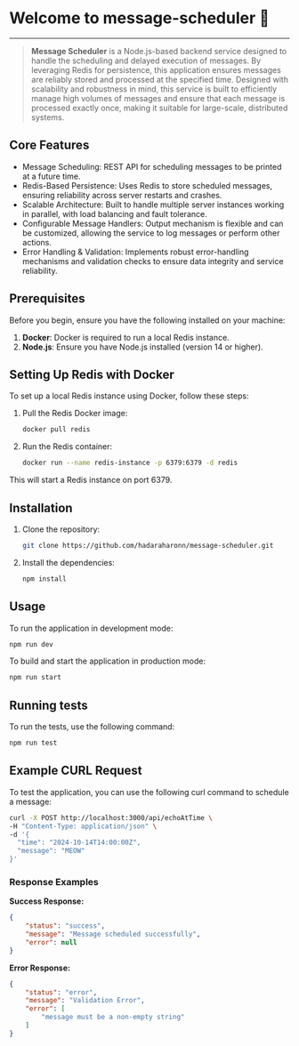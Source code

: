 # Welcome to message-scheduler 👋

---

> **Message Scheduler** is a Node.js-based backend service designed to handle the scheduling and delayed execution of messages. By leveraging Redis for persistence, this application ensures messages are reliably stored and processed at the specified time. Designed with scalability and robustness in mind, this service is built to efficiently manage high volumes of messages and ensure that each message is processed exactly once, making it suitable for large-scale, distributed systems.

## Core Features

* Message Scheduling: REST API for scheduling messages to be printed at a future time.
* Redis-Based Persistence: Uses Redis to store scheduled messages, ensuring reliability across server restarts and crashes.
* Scalable Architecture: Built to handle multiple server instances working in parallel, with load balancing and fault tolerance.
* Configurable Message Handlers: Output mechanism is flexible and can be customized, allowing the service to log messages or perform other actions.
* Error Handling & Validation: Implements robust error-handling mechanisms and validation checks to ensure data integrity and service reliability.

## Prerequisites

Before you begin, ensure you have the following installed on your machine:

1. **Docker**: Docker is required to run a local Redis instance.
2. **Node.js**: Ensure you have Node.js installed (version 14 or higher).

## Setting Up Redis with Docker

To set up a local Redis instance using Docker, follow these steps:

1. Pull the Redis Docker image:
    ```sh
    docker pull redis
    ```

2. Run the Redis container:
    ```sh
    docker run --name redis-instance -p 6379:6379 -d redis
    ```

This will start a Redis instance on port 6379.

## Installation

1. Clone the repository:
    ```sh
    git clone https://github.com/hadaraharonn/message-scheduler.git
    ```

2. Install the dependencies:
    ```sh
    npm install
    ```

## Usage

To run the application in development mode:

```sh
npm run dev
```

To build and start the application in production mode:

```sh
npm run start
```

## Running tests

To run the tests, use the following command:

```sh
npm run test
```

## Example CURL Request

To test the application, you can use the following curl command to schedule a message:

```sh
curl -X POST http://localhost:3000/api/echoAtTime \
-H "Content-Type: application/json" \
-d '{
  "time": "2024-10-14T14:00:00Z",
  "message": "MEOW"
}'
```

### Response Examples

**Success Response:**

```json
{
    "status": "success",
    "message": "Message scheduled successfully",
    "error": null
}
```

**Error Response:**

```json
{
    "status": "error",
    "message": "Validation Error",
    "error": [
        "message must be a non-empty string"
    ]
}
```